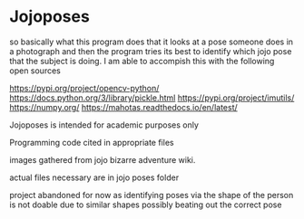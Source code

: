 # Jojoposes


so basically what this program does that it looks at a pose someone does in a photograph and then the program tries its best to identify which jojo pose that the subject is doing.
I am able to accompish this with the following open sources

https://pypi.org/project/opencv-python/
https://docs.python.org/3/library/pickle.html
https://pypi.org/project/imutils/
https://numpy.org/
https://mahotas.readthedocs.io/en/latest/


Jojoposes is intended for academic purposes only

Programming code cited in appropriate files

images gathered from jojo bizarre adventure wiki.

actual files necessary are in jojo poses folder

project abandoned for now as identifying poses via the shape of the person is not doable due to similar shapes possibly beating out the correct pose
